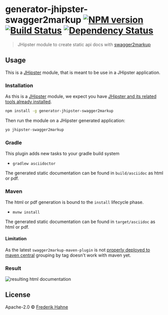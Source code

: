 # generator-jhipster-swagger2markup [![NPM version][npm-image]][npm-url] [![Build Status][travis-image]][travis-url] [![Dependency Status][daviddm-image]][daviddm-url]
> JHipster module to create static api docs with [swagger2markup](https://github.com/Swagger2Markup/swagger2markup)

## Usage

This is a [JHipster](http://jhipster.github.io/) module, that is meant to be use in a JHipster application.

### Installation

As this is a [JHipster](http://jhipster.github.io/) module, we expect you have [JHipster and its related tools already installed](http://jhipster.github.io/installation.html).

```bash
npm install -g generator-jhipster-swagger2markup
```

Then run the module on a JHipster generated application:

```bash
yo jhipster-swagger2markup
```

### Gradle

This plugin adds new tasks to your gradle build system

* ``gradlew asciidoctor``

The generated static documentation can be found in ``build/asciidoc`` as html or pdf.

### Maven

The html or pdf generation is bound to the ``install`` lifecycle phase.

* ``mvnw install``

The generated static documentation can be found in ``target/asciidoc`` as html or pdf.

#### Limitation

As the latest ``swagger2markup-maven-plugin`` is not [properly deployed to maven central](https://github.com/Swagger2Markup/swagger2markup-maven-plugin/issues/9) grouping by tag doesn't work with maven yet.

### Result

![resulting html documentation][result-image]

## License

Apache-2.0 © [Frederik Hahne](http://atomfrede.github.io/shiny-adventure/)

[npm-image]: https://badge.fury.io/js/generator-jhipster-swagger2markup.svg
[npm-url]: https://npmjs.org/package/generator-jhipster-swagger2markup
[travis-image]: https://travis-ci.org/atomfrede/generator-jhipster-swagger2markup.svg?branch=master
[travis-url]: https://travis-ci.org/atomfrede/generator-jhipster-swagger2markup
[daviddm-image]: https://david-dm.org/atomfrede/generator-jhipster-swagger2markup.svg?theme=shields.io
[daviddm-url]: https://david-dm.org/atomfrede/generator-jhipster-swagger2markup
[result-image]: https://raw.githubusercontent.com/atomfrede/generator-jhipster-swagger2markup/master/screen-api.png
